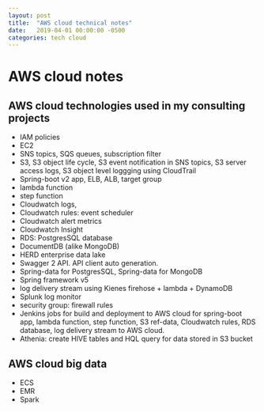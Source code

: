 ```yaml
---
layout: post
title:  "AWS cloud technical notes"
date:   2019-04-01 00:00:00 -0500
categories: tech cloud
---
```


# AWS cloud notes #

## AWS cloud technologies used in my consulting projects

- IAM policies
- EC2
- SNS topics, SQS queues, subscription filter
- S3, S3 object life cycle, S3 event notification in SNS topics, S3 server access logs, S3 object level loggging using CloudTrail
- Spring-boot v2 app, ELB, ALB, target group
- lambda function
- step function
- Cloudwatch logs, 
- Cloudwatch rules: event scheduler
- Cloudwatch alert metrics
- Cloudwatch Insight
- RDS: PostgresSQL database
- DocumentDB (alike MongoDB)
- HERD enterprise data lake
- Swagger 2 API. API client auto generation.
- Spring-data for PostgresSQL, Spring-data for MongoDB
- Spring framework v5
- log delivery stream using Kienes firehose + lambda + DynamoDB
- Splunk log monitor
- security group: firewall rules
- Jenkins jobs for build and deployment to AWS cloud for spring-boot app, lambda function, step function, S3 ref-data, Cloudwatch rules, RDS database, log delivery stream to AWS cloud.
- Athenia: create HIVE tables and HQL query for data stored in S3 bucket


## AWS cloud big data

- ECS
- EMR
- Spark

